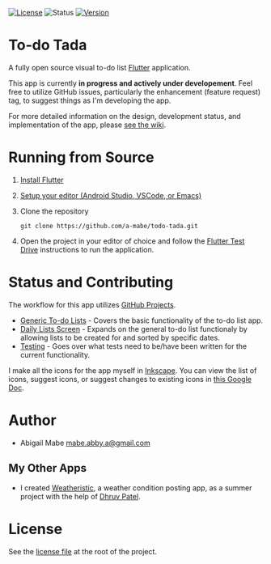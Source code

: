 [![License](https://img.shields.io/badge/License-BSD%203--Clause-blue.svg)](https://opensource.org/licenses/BSD-3-Clause)
![Status](https://github.com/a-mabe/todo-tada/actions/workflows/tests.yml/badge.svg)
[![Version](https://badge.fury.io/gh/tterb%2FHyde.svg)](https://badge.fury.io/gh/tterb%2FHyde)

# To-do Tada

A fully open source visual to-do list [Flutter](https://flutter.dev/) application.

This app is currently **in progress and actively under developement**. Feel free to utilize GitHub issues, particularly the enhancement (feature request) tag, to suggest things as I'm developing the app.

For more detailed information on the design, development status, and implementation of the app, please [see the wiki](https://github.com/a-mabe/todo-tada/wiki).

# Running from Source

1. [Install Flutter](https://flutter.dev/docs/get-started/install)
    
2. [Setup your editor (Android Studio, VSCode, or Emacs)](https://flutter.dev/docs/get-started/editor?tab=androidstudio)

3. Clone the repository

    ```
    git clone https://github.com/a-mabe/todo-tada.git
    ```

4. Open the project in your editor of choice and follow the [Flutter Test Drive](https://flutter.dev/docs/get-started/test-drive?tab=androidstudio) instructions to run the application.

# Status and Contributing

The workflow for this app utilizes [GitHub Projects](https://github.com/a-mabe/todo-tada/projects).

* [Generic To-do Lists](https://github.com/a-mabe/todo-tada/projects/2) - Covers the basic functionality of the to-do list app.
* [Daily Lists Screen](https://github.com/a-mabe/todo-tada/projects/1) - Expands on the general to-do list functionaly by allowing lists to be created for and sorted by specific dates.
* [Testing](https://github.com/a-mabe/todo-tada/projects/3) - Goes over what tests need to be/have been written for the current functionality.

I make all the icons for the app myself in [Inkscape](https://inkscape.org/). You can view the list of icons, suggest icons, or suggest changes to existing icons in [this Google Doc](https://docs.google.com/document/d/1pbwKDSxXyNEMPFTxxMaQqzwsmXEjMaDuyFj48iWG1UY/edit?usp=sharing).

# Author

* Abigail Mabe [mabe.abby.a@gmail.com](mailto:mabe.abby.a@gmail.com)

## My Other Apps

  * I created [Weatheristic](https://weatheristic.app/), a weather condition posting app, as a summer project with the help of [Dhruv Patel](https://github.com/dhruv282).

# License

See the [license file](https://github.com/a-mabe/todo-tada/blob/master/LICENSE) at the root of the project.
